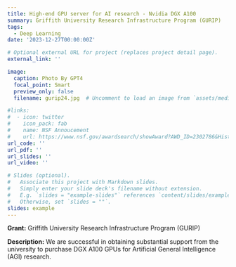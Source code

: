 ```yaml
---
title: High-end GPU server for AI research - Nvidia DGX A100
summary: Griffith University Research Infrastructure Program (GURIP)
tags:
  - Deep Learning
date: '2023-12-27T00:00:00Z'

# Optional external URL for project (replaces project detail page).
external_link: ''

image:
  caption: Photo By GPT4
  focal_point: Smart
  preview_only: false
  filename: gurip24.jpg  # Uncomment to load an image from `assets/media/` instead.

#links:
#  - icon: twitter
#    icon_pack: fab
#    name: NSF Annoucement
#    url: https://www.nsf.gov/awardsearch/showAward?AWD_ID=2302786&HistoricalAwards=false
url_code: ''
url_pdf: ''
url_slides: ''
url_video: ''

# Slides (optional).
#   Associate this project with Markdown slides.
#   Simply enter your slide deck's filename without extension.
#   E.g. `slides = "example-slides"` references `content/slides/example-slides.md`.
#   Otherwise, set `slides = ""`.
slides: example
---
```

**Grant:** Griffith University Research Infrastructure Program (GURIP)

**Description:**
 We are successful in obtaining substantial support from the university to purchase DGX A100 GPUs for Artificial General Intelligence (AGI) research. 